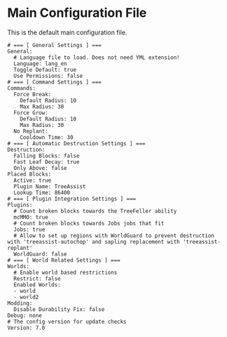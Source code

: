 # Main Configuration File

This is the default main configuration file.

    # === [ General Settings ] ===
    General:
      # Language file to load. Does not need YML extension!
      Language: lang_en
      Toggle Default: true
      Use Permissions: false
    # === [ Command Settings ] ===
    Commands:
      Force Break:
        Default Radius: 10
        Max Radius: 30
      Force Grow:
        Default Radius: 10
        Max Radius: 30
      No Replant:
        Cooldown Time: 30
    # === [ Automatic Destruction Settings ] ===
    Destruction:
      Falling Blocks: false
      Fast Leaf Decay: true
      Only Above: false
    Placed Blocks:
      Active: true
      Plugin Name: TreeAssist
      Lookup Time: 86400
    # === [ Plugin Integration Settings ] ===
    Plugins:
      # Count broken blocks towards the TreeFeller ability
      mcMMO: true
      # Count broken blocks towards Jobs jobs that fit
      Jobs: true
      # Allow to set up regions with WorldGuard to prevent destruction with 'treeassist-autochop' and sapling replacement with 'treeassist-replant'
      WorldGuard: false
    # === [ World Related Settings ] ===
    Worlds:
      # Enable world based restrictions
      Restrict: false
      Enabled Worlds:
      - world
      - world2
    Modding:
      Disable Durability Fix: false
    Debug: none
    # The config version for update checks
    Version: 7.0